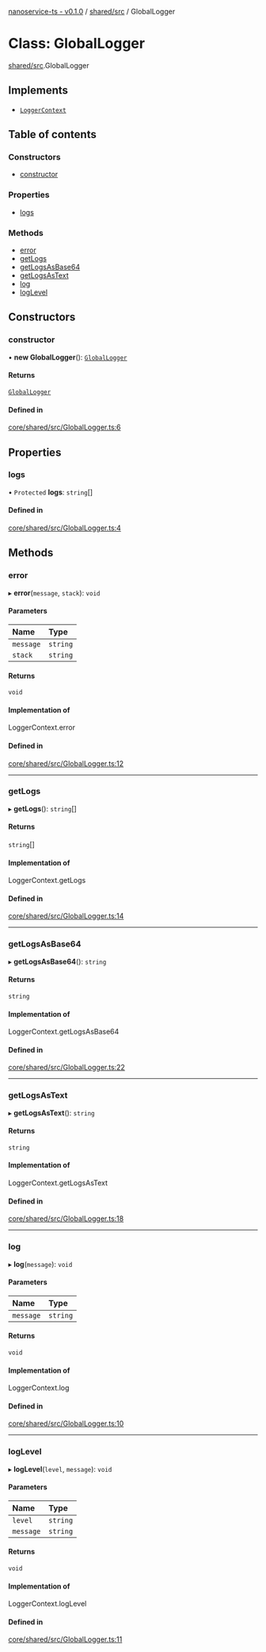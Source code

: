 [nanoservice-ts - v0.1.0](../README.md) / [shared/src](../modules/shared_src.md) / GlobalLogger

# Class: GlobalLogger

[shared/src](../modules/shared_src.md).GlobalLogger

## Implements

- [`LoggerContext`](../modules/shared_src.md#loggercontext)

## Table of contents

### Constructors

- [constructor](shared_src.GlobalLogger.md#constructor)

### Properties

- [logs](shared_src.GlobalLogger.md#logs)

### Methods

- [error](shared_src.GlobalLogger.md#error)
- [getLogs](shared_src.GlobalLogger.md#getlogs)
- [getLogsAsBase64](shared_src.GlobalLogger.md#getlogsasbase64)
- [getLogsAsText](shared_src.GlobalLogger.md#getlogsastext)
- [log](shared_src.GlobalLogger.md#log)
- [logLevel](shared_src.GlobalLogger.md#loglevel)

## Constructors

### constructor

• **new GlobalLogger**(): [`GlobalLogger`](shared_src.GlobalLogger.md)

#### Returns

[`GlobalLogger`](shared_src.GlobalLogger.md)

#### Defined in

[core/shared/src/GlobalLogger.ts:6](https://github.com/deskree-inc/nanoservice-ts/blob/7f88d40/core/shared/src/GlobalLogger.ts#L6)

## Properties

### logs

• `Protected` **logs**: `string`[]

#### Defined in

[core/shared/src/GlobalLogger.ts:4](https://github.com/deskree-inc/nanoservice-ts/blob/7f88d40/core/shared/src/GlobalLogger.ts#L4)

## Methods

### error

▸ **error**(`message`, `stack`): `void`

#### Parameters

| Name | Type |
| :------ | :------ |
| `message` | `string` |
| `stack` | `string` |

#### Returns

`void`

#### Implementation of

LoggerContext.error

#### Defined in

[core/shared/src/GlobalLogger.ts:12](https://github.com/deskree-inc/nanoservice-ts/blob/7f88d40/core/shared/src/GlobalLogger.ts#L12)

___

### getLogs

▸ **getLogs**(): `string`[]

#### Returns

`string`[]

#### Implementation of

LoggerContext.getLogs

#### Defined in

[core/shared/src/GlobalLogger.ts:14](https://github.com/deskree-inc/nanoservice-ts/blob/7f88d40/core/shared/src/GlobalLogger.ts#L14)

___

### getLogsAsBase64

▸ **getLogsAsBase64**(): `string`

#### Returns

`string`

#### Implementation of

LoggerContext.getLogsAsBase64

#### Defined in

[core/shared/src/GlobalLogger.ts:22](https://github.com/deskree-inc/nanoservice-ts/blob/7f88d40/core/shared/src/GlobalLogger.ts#L22)

___

### getLogsAsText

▸ **getLogsAsText**(): `string`

#### Returns

`string`

#### Implementation of

LoggerContext.getLogsAsText

#### Defined in

[core/shared/src/GlobalLogger.ts:18](https://github.com/deskree-inc/nanoservice-ts/blob/7f88d40/core/shared/src/GlobalLogger.ts#L18)

___

### log

▸ **log**(`message`): `void`

#### Parameters

| Name | Type |
| :------ | :------ |
| `message` | `string` |

#### Returns

`void`

#### Implementation of

LoggerContext.log

#### Defined in

[core/shared/src/GlobalLogger.ts:10](https://github.com/deskree-inc/nanoservice-ts/blob/7f88d40/core/shared/src/GlobalLogger.ts#L10)

___

### logLevel

▸ **logLevel**(`level`, `message`): `void`

#### Parameters

| Name | Type |
| :------ | :------ |
| `level` | `string` |
| `message` | `string` |

#### Returns

`void`

#### Implementation of

LoggerContext.logLevel

#### Defined in

[core/shared/src/GlobalLogger.ts:11](https://github.com/deskree-inc/nanoservice-ts/blob/7f88d40/core/shared/src/GlobalLogger.ts#L11)
